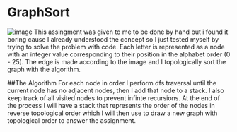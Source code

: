 # GraphSort

![image](https://github.com/user-attachments/assets/187566ba-3682-4d0e-8472-d699c404fdd3)
This assingment was given to me to be done by hand but i found it boring cause I already understood the concept so I just tested myself by trying to solve the problem with code.
Each letter is represented as a node with an integer value corresponding to their position in the alphabet order (0 - 25).
The edge is made according to the image and I topologically sort the graph with the algorithm.

##The Algorithm
For each node in order I perform dfs traversal until the current node has no adjacent nodes, then I add that node to a stack. I also keep track of all visited nodes to prevent infinte recursions.
At the end of the process I will have a stack that represents the order of the nodes in reverse topological order which I will then use to draw a new graph with topological order to answer the assignment.
